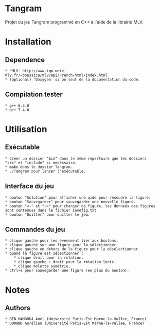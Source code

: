 Tangram
=======

Projet du jeu Tangram programmé en C++ à l'aide de la librairie MLV.

Installation
============

## Dependence
    * 'MLV' http://www-igm.univ-mlv.fr/~boussica/mlv/api/French/html/index.html
    * (optional) 'Doxygen' si on veut de la documentation du code.

## Compilation tester
    * g++ 6.3.0
    * g++ 7.4.0

Utilisation
===========

## Exécutable
    * Créer un dossier "bin" dans le même répertoire que les dossiers "src" et "include" si necéssaire.
    * make dans le dossier Tangram.
    * ./Tangram pour lancer l'exécutable.
    
## Interface du jeu
	* bouton "Solution" pour afficher une aide pour résoudre la figure.
	* bouton "Sauvegarder" pour sauvegarder une nouvelle figure.
	* bouton "<-" et "->" pour changer de figure, les données des figures sont contenues dans le fichier savefig.txt
	* bouton "Quitter" pour quitter le jeu.

## Commandes du jeu
	* clique gauche pour les événement lier aux boutons.
	* clique gauche sur une figure pour la sélectionner.
	* clique gauche en dehors de la figure pour la désélectionner.
	* quand la figure est sélectionner :
		* clique droit pour la rotation.
		* clique gauche + droit pour la rotation lente.
		* clique molette symétrie.
	* ctrl+s pour sauvegarder une figure (en plus du bouton).

Notes
=====

## Authors
    * BEN HAMOUDA Amel (Université Paris-Est Marne-la-Vallee, France)
    * DURAND Aurélien (Université Paris-Est Marne-la-Vallee, France)

